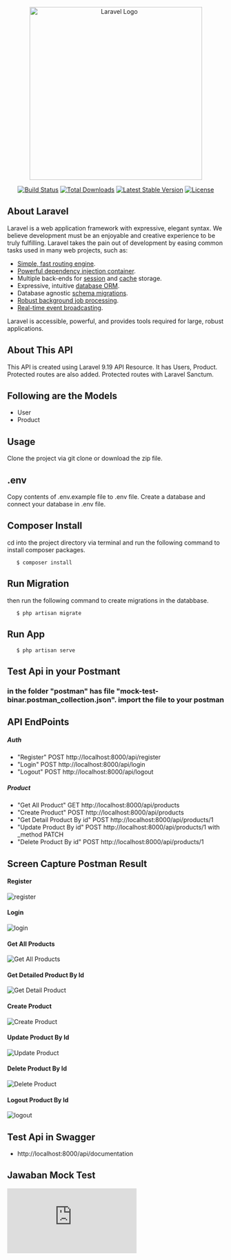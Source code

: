 <p align="center"><a href="https://laravel.com" target="_blank"><img src="https://raw.githubusercontent.com/laravel/art/master/logo-lockup/5%20SVG/2%20CMYK/1%20Full%20Color/laravel-logolockup-cmyk-red.svg" width="400" alt="Laravel Logo"></a></p>

<p align="center">
<a href="https://travis-ci.org/laravel/framework"><img src="https://travis-ci.org/laravel/framework.svg" alt="Build Status"></a>
<a href="https://packagist.org/packages/laravel/framework"><img src="https://img.shields.io/packagist/dt/laravel/framework" alt="Total Downloads"></a>
<a href="https://packagist.org/packages/laravel/framework"><img src="https://img.shields.io/packagist/v/laravel/framework" alt="Latest Stable Version"></a>
<a href="https://packagist.org/packages/laravel/framework"><img src="https://img.shields.io/packagist/l/laravel/framework" alt="License"></a>
</p>

## About Laravel

Laravel is a web application framework with expressive, elegant syntax. We believe development must be an enjoyable and creative experience to be truly fulfilling. Laravel takes the pain out of development by easing common tasks used in many web projects, such as:

-   [Simple, fast routing engine](https://laravel.com/docs/routing).
-   [Powerful dependency injection container](https://laravel.com/docs/container).
-   Multiple back-ends for [session](https://laravel.com/docs/session) and [cache](https://laravel.com/docs/cache) storage.
-   Expressive, intuitive [database ORM](https://laravel.com/docs/eloquent).
-   Database agnostic [schema migrations](https://laravel.com/docs/migrations).
-   [Robust background job processing](https://laravel.com/docs/queues).
-   [Real-time event broadcasting](https://laravel.com/docs/broadcasting).

Laravel is accessible, powerful, and provides tools required for large, robust applications.

## About This API

This API is created using Laravel 9.19 API Resource. It has Users, Product. Protected routes are also added. Protected routes with Laravel Sanctum.

## Following are the Models

-   User
-   Product

## Usage

Clone the project via git clone or download the zip file.

## .env

Copy contents of .env.example file to .env file. Create a database and connect your database in .env file.

## Composer Install

cd into the project directory via terminal and run the following command to install composer packages.

```
   $ composer install
```

## Run Migration

then run the following command to create migrations in the databbase.

```
   $ php artisan migrate
```

## Run App

```
   $ php artisan serve
```

## Test Api in your Postmant

### in the folder "postman" has file "mock-test-binar.postman_collection.json". import the file to your postman

## API EndPoints

##### Auth

-   "Register" POST http://localhost:8000/api/register
-   "Login" POST http://localhost:8000/api/login
-   "Logout" POST http://localhost:8000/api/logout

##### Product

-   "Get All Product" GET http://localhost:8000/api/products
-   "Create Product" POST http://localhost:8000/api/products
-   "Get Detail Product By id" POST http://localhost:8000/api/products/1
-   "Update Product By id" POST http://localhost:8000/api/products/1 with \_method PATCH
-   "Delete Product By id" POST http://localhost:8000/api/products/1

## Screen Capture Postman Result

#### Register

![register](https://github.com/dedenurr/mock-test-binar/blob/master/public/imagePostman/register.JPG)

#### Login

![login](https://github.com/dedenurr/mock-test-binar/blob/master/public/imagePostman/login.JPG)

#### Get All Products

![Get All Products](https://github.com/dedenurr/mock-test-binar/blob/master/public/imagePostman/getProduct.JPG)

#### Get Detailed Product By Id

![Get Detail Product](https://github.com/dedenurr/mock-test-binar/blob/master/public/imagePostman/getDetailProduct.JPG)

#### Create Product

![Create Product](https://github.com/dedenurr/mock-test-binar/blob/master/public/imagePostman/createProduct.JPG)

#### Update Product By Id

![Update Product](https://github.com/dedenurr/mock-test-binar/blob/master/public/imagePostman/updateProduct.JPG)

#### Delete Product By Id

![Delete Product](https://github.com/dedenurr/mock-test-binar/blob/master/public/imagePostman/deleteProduct.JPG)

#### Logout Product By Id

![logout](https://github.com/dedenurr/mock-test-binar/blob/master/public/imagePostman/logout.JPG)

## Test Api in Swagger

-   http://localhost:8000/api/documentation

## Jawaban Mock Test

![register](https://github.com/dedenurr/mock-test-binar/blob/master/Jawaban_no_1-4_Dede_nurrahman_Mock-test-Binar-BackendDev.pdf)
